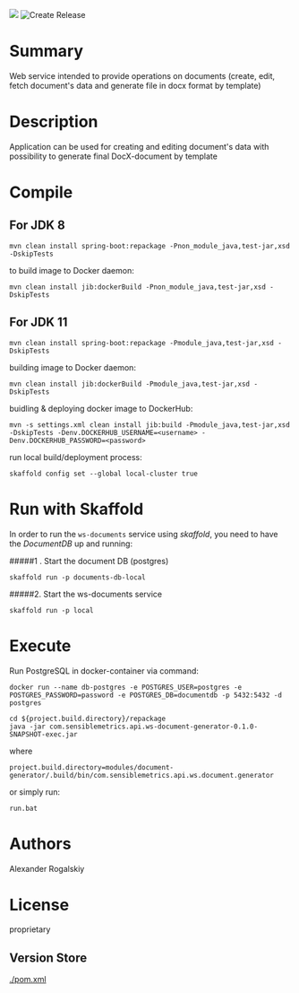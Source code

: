 ![](https://github.com/AlexRogalskiy/ws-documents/workflows/Document-Generator-Web-Service/badge.svg??branch=master&event=push)
![Create Release](https://github.com/AlexRogalskiy/ws-documents/workflows/Document-Generator-Web-Service-release/badge.svg?branch=master&event=push)

# Summary

Web service intended to provide operations on documents (create, edit, fetch document's data and generate file in docx format by template)

# Description

Application can be used for creating and editing document's data with possibility to generate final DocX-document by template

# Compile

## For JDK 8

```
mvn clean install spring-boot:repackage -Pnon_module_java,test-jar,xsd -DskipTests
```

to build image to Docker daemon:

```
mvn clean install jib:dockerBuild -Pnon_module_java,test-jar,xsd -DskipTests
```

## For JDK 11

```
mvn clean install spring-boot:repackage -Pmodule_java,test-jar,xsd -DskipTests
```

building image to Docker daemon:

```
mvn clean install jib:dockerBuild -Pmodule_java,test-jar,xsd -DskipTests
```

buidling & deploying docker image to DockerHub:

```
mvn -s settings.xml clean install jib:build -Pmodule_java,test-jar,xsd -DskipTests -Denv.DOCKERHUB_USERNAME=<username> -Denv.DOCKERHUB_PASSWORD=<password>
```

run local build/deployment process:

```
skaffold config set --global local-cluster true
```

# Run with Skaffold

In order to run the `ws-documents` service using *skaffold*, you need to have the *DocumentDB* up and running:

#####1 . Start the document DB (postgres)
```
skaffold run -p documents-db-local
```

#####2. Start the ws-documents service
```
skaffold run -p local
```

# Execute

Run PostgreSQL in docker-container via command:

```
docker run --name db-postgres -e POSTGRES_USER=postgres -e POSTGRES_PASSWORD=password -e POSTGRES_DB=documentdb -p 5432:5432 -d postgres
```

```
cd ${project.build.directory}/repackage
java -jar com.sensiblemetrics.api.ws-document-generator-0.1.0-SNAPSHOT-exec.jar
```

where

```
project.build.directory=modules/document-generator/.build/bin/com.sensiblemetrics.api.ws.document.generator
```

or simply run:

```
run.bat
```

# Authors

Alexander Rogalskiy

# License

proprietary

## Version Store

[./pom.xml](./pom.xml)

